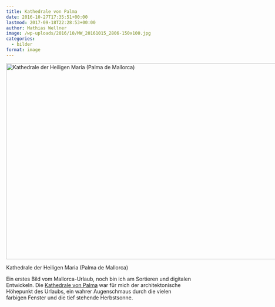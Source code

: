 ```yaml
---
title: Kathedrale von Palma
date: 2016-10-27T17:35:51+00:00
lastmod: 2017-09-18T22:28:53+00:00
author: Mathias Wellner
image: /wp-uploads/2016/10/MW_20161015_2806-150x100.jpg
categories:
  - bilder
format: image
---
```

<div id="attachment_7018" style="width: 810px" class="wp-caption aligncenter">
  <img src="http://www.mwellner.de/wp-uploads/2016/10/MW_20161015_2806.jpg" alt="Kathedrale der Heiligen Maria (Palma de Mallorca)" width="800" height="534" class="size-full wp-image-7018" srcset="http://www.mwellner.de/wp-uploads/2016/10/MW_20161015_2806.jpg 800w, http://www.mwellner.de/wp-uploads/2016/10/MW_20161015_2806-350x234.jpg 350w, http://www.mwellner.de/wp-uploads/2016/10/MW_20161015_2806-768x513.jpg 768w, http://www.mwellner.de/wp-uploads/2016/10/MW_20161015_2806-225x150.jpg 225w, http://www.mwellner.de/wp-uploads/2016/10/MW_20161015_2806-150x100.jpg 150w" sizes="(max-width: 800px) 100vw, 800px" />
  
  <p class="wp-caption-text">
    Kathedrale der Heiligen Maria (Palma de Mallorca)
  </p>
</div>

Ein erstes Bild vom Mallorca-Urlaub, noch bin ich am Sortieren und digitalen Entwickeln. Die <a href="https://de.wikipedia.org/wiki/Kathedrale_von_Palma" target="_blank">Kathedrale von Palma</a> war für mich der architektonische Höhepunkt des Urlaubs, ein wahrer Augenschmaus durch die vielen farbigen Fenster und die tief stehende Herbstsonne.